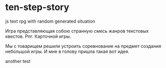 ten-step-story
==============

js text rpg with random generated situation

Игра представляющая собою странную смесь жанров текстовых квестов. Рпг. Карточной игры.

Мы с товарищем решили устроить соревнование на предмет создания небольшой игры. И мне в голову пришла такая вот идея.

another test